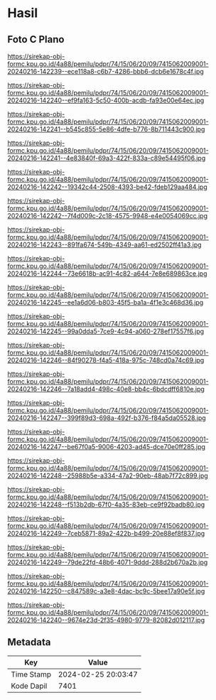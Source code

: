 # Hasil

## Foto C Plano

https://sirekap-obj-formc.kpu.go.id/4a88/pemilu/pdpr/74/15/06/20/09/7415062009001-20240216-142239--ece118a8-c6b7-4286-bbb6-dcb6e1678c4f.jpg

https://sirekap-obj-formc.kpu.go.id/4a88/pemilu/pdpr/74/15/06/20/09/7415062009001-20240216-142240--ef9fa163-5c50-400b-acdb-fa93e00e64ec.jpg

https://sirekap-obj-formc.kpu.go.id/4a88/pemilu/pdpr/74/15/06/20/09/7415062009001-20240216-142241--b545c855-5e86-4dfe-b776-8b711443c900.jpg

https://sirekap-obj-formc.kpu.go.id/4a88/pemilu/pdpr/74/15/06/20/09/7415062009001-20240216-142241--4e83840f-69a3-422f-833a-c89e54495f06.jpg

https://sirekap-obj-formc.kpu.go.id/4a88/pemilu/pdpr/74/15/06/20/09/7415062009001-20240216-142242--19342c44-2508-4393-be42-fdeb129aa484.jpg

https://sirekap-obj-formc.kpu.go.id/4a88/pemilu/pdpr/74/15/06/20/09/7415062009001-20240216-142242--7f4d009c-2c18-4575-9948-e4e0054069cc.jpg

https://sirekap-obj-formc.kpu.go.id/4a88/pemilu/pdpr/74/15/06/20/09/7415062009001-20240216-142243--891fa674-549b-4349-aa61-ed2502ff41a3.jpg

https://sirekap-obj-formc.kpu.go.id/4a88/pemilu/pdpr/74/15/06/20/09/7415062009001-20240216-142244--73e6618b-ac91-4c82-a644-7e8e689863ce.jpg

https://sirekap-obj-formc.kpu.go.id/4a88/pemilu/pdpr/74/15/06/20/09/7415062009001-20240216-142245--ee1a6d06-b803-45f5-ba1a-4f1e3c468d36.jpg

https://sirekap-obj-formc.kpu.go.id/4a88/pemilu/pdpr/74/15/06/20/09/7415062009001-20240216-142245--99a0dda5-7ce9-4c94-a060-278ef17557f6.jpg

https://sirekap-obj-formc.kpu.go.id/4a88/pemilu/pdpr/74/15/06/20/09/7415062009001-20240216-142246--84f90278-f4a5-418a-975c-748cd0a74c69.jpg

https://sirekap-obj-formc.kpu.go.id/4a88/pemilu/pdpr/74/15/06/20/09/7415062009001-20240216-142246--7a18add4-498c-40e8-bb4c-6bdcdff6810e.jpg

https://sirekap-obj-formc.kpu.go.id/4a88/pemilu/pdpr/74/15/06/20/09/7415062009001-20240216-142247--399f89d3-698a-492f-b376-f84a5da05528.jpg

https://sirekap-obj-formc.kpu.go.id/4a88/pemilu/pdpr/74/15/06/20/09/7415062009001-20240216-142247--be67f0a5-9006-4203-ad45-dce70e0ff285.jpg

https://sirekap-obj-formc.kpu.go.id/4a88/pemilu/pdpr/74/15/06/20/09/7415062009001-20240216-142248--25988b5e-a334-47a2-90eb-48ab7f72c899.jpg

https://sirekap-obj-formc.kpu.go.id/4a88/pemilu/pdpr/74/15/06/20/09/7415062009001-20240216-142248--f513b2db-67f0-4a35-83eb-ce9f92badb80.jpg

https://sirekap-obj-formc.kpu.go.id/4a88/pemilu/pdpr/74/15/06/20/09/7415062009001-20240216-142249--7ceb5871-89a2-422b-b499-20e88ef8f837.jpg

https://sirekap-obj-formc.kpu.go.id/4a88/pemilu/pdpr/74/15/06/20/09/7415062009001-20240216-142249--79de22fd-48b6-4071-9ddd-288d2b670a2b.jpg

https://sirekap-obj-formc.kpu.go.id/4a88/pemilu/pdpr/74/15/06/20/09/7415062009001-20240216-142250--c847589c-a3e8-4dac-bc9c-5bee17a90e5f.jpg

https://sirekap-obj-formc.kpu.go.id/4a88/pemilu/pdpr/74/15/06/20/09/7415062009001-20240216-142240--9674e23d-2f35-4980-9779-82082d012117.jpg


## Metadata

| Key        | Value               |
| ---------- | ------------------- |
| Time Stamp | 2024-02-25 20:03:47 |
| Kode Dapil | 7401                |



